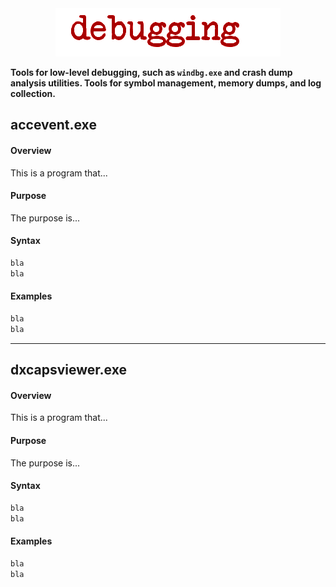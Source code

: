 <div align="center">
  <img src="img/debugging.png" alt="debugging" />
</div>

**Tools for low-level debugging, such as ```windbg.exe``` and crash dump analysis utilities. Tools for symbol management, memory dumps, and log collection.**


<div id="accevent"><h2>accevent.exe</h2></div>

<h4>Overview</h4>

This is a program that...

<h4>Purpose</h4>

The purpose is...

<h4>Syntax</h4>

```bash
bla
bla
```

<h4>Examples</h4>


```bash
bla
bla
```

<hr>


<div id="dxcapsviewer"><h2>dxcapsviewer.exe</h2></div>

<h4>Overview</h4>

This is a program that...

<h4>Purpose</h4>

The purpose is...

<h4>Syntax</h4>

```bash
bla
bla
```

<h4>Examples</h4>


```bash
bla
bla
```
